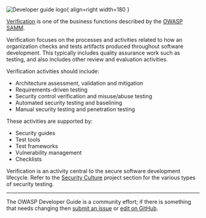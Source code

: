 ![Developer guide logo](../../assets/images/dg_logo.png "OWASP Developer Guide"){ align=right width=180 }

[Verification][sammv] is one of the business functions described by the [OWASP SAMM][samm].

Verification focuses on the processes and activities related to how an organization checks
and tests artifacts produced throughout software development.
This typically includes quality assurance work such as testing, and also includes other review and evaluation activities.

Verification activities should include:

* Architecture assessment, validation and mitigation
* Requirements-driven testing
* Security control verification and misuse/abuse testing
* Automated security testing and baselining
* Manual security testing and penetration testing

These activities are supported by:

* Security guides
* Test tools
* Test frameworks
* Vulnerability management
* Checklists

Verification is an activity central to the secure software development lifecycle.
Refer to the [Security Culture][culturetest] project section for the various types of security testing.

----

The OWASP Developer Guide is a community effort; if there is something that needs changing
then [submit an issue][issue0800] or [edit on GitHub][edit0800].

[culturetest]: https://owasp.org/www-project-security-culture/stable/7-Security_Testing/
[edit0800]: https://github.com/OWASP/DevGuide/blob/main/docs/en/06-verification/index.md
[issue0800]: https://github.com/OWASP/DevGuide/issues/new?labels=content&template=request.md&title=Update:%2006-verification/index
[samm]: https://owaspsamm.org/about/
[sammv]: https://owaspsamm.org/model/verification/
